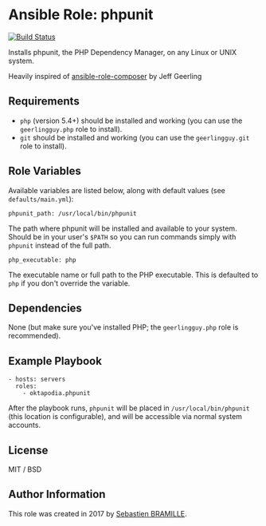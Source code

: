 # Ansible Role: phpunit

[![Build Status](https://travis-ci.org/oktapodia/ansible-role-phpunit.svg?branch=master)](https://travis-ci.org/oktapodia/ansible-role-phpunit)

Installs phpunit, the PHP Dependency Manager, on any Linux or UNIX system.

Heavily inspired of [ansible-role-composer](https://github.com/geerlingguy/ansible-role-composer) by Jeff Geerling 

## Requirements

  - `php` (version 5.4+) should be installed and working (you can use the `geerlingguy.php` role to install).
  - `git` should be installed and working (you can use the `geerlingguy.git` role to install).

## Role Variables

Available variables are listed below, along with default values (see `defaults/main.yml`):

    phpunit_path: /usr/local/bin/phpunit

The path where phpunit will be installed and available to your system. Should be in your user's `$PATH` so you can run commands simply with `phpunit` instead of the full path.

    php_executable: php

The executable name or full path to the PHP executable. This is defaulted to `php` if you don't override the variable.

## Dependencies

None (but make sure you've installed PHP; the `geerlingguy.php` role is recommended).

## Example Playbook

    - hosts: servers
      roles:
        - oktapodia.phpunit

After the playbook runs, `phpunit` will be placed in `/usr/local/bin/phpunit` (this location is configurable), and will be accessible via normal system accounts.

## License

MIT / BSD

## Author Information

This role was created in 2017 by [Sebastien BRAMILLE](https://sebastien-bramille.com/).
